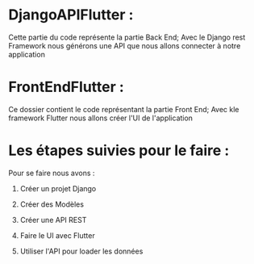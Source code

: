 # DjangoAPIFlutter :
Cette partie du code représente la partie Back End;
Avec le Django rest Framework nous générons une API que nous allons connecter à notre application

# FrontEndFlutter :
Ce dossier contient le code représentant la partie Front End;
Avec kle framework Flutter nous allons créer l'UI de l'application


# Les étapes suivies pour le faire :
Pour se faire nous avons :
1. Créer un projet Django
2. Créer des Modèles
3. Créer une API REST


4. Faire le UI avec Flutter
5. Utiliser l'API pour loader les données
